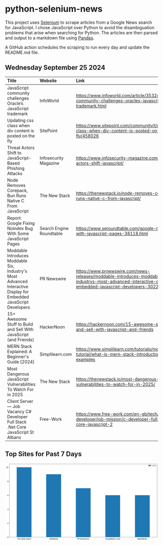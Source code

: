 # python-selenium-news

This project uses [Selenium](https://www.seleniumhq.org/) to scrape articles from a Google News search for JavaScript.
I chose JavaScript over Python to avoid the disambiguation problems that arise when searching for Python.
The articles are then parsed and output to a markdown file using [Pandas](https://pandas.pydata.org/).

A GitHub action schedules the scraping to run every day and update the README.md file.

## Wednesday September 25 2024


| Title                                                                                                             | Website                  | Link                                                                                                                                                                    |
|:------------------------------------------------------------------------------------------------------------------|:-------------------------|:------------------------------------------------------------------------------------------------------------------------------------------------------------------------|
| JavaScript community challenges Oracle’s JavaScript trademark                                                     | InfoWorld                | https://www.infoworld.com/article/3532457/javascript-community-challenges-oracles-javascript-trademark.html                                                             |
| Updating css class when div content is posted on the fly                                                          | SitePoint                | https://www.sitepoint.com/community/t/updating-css-class-when-div-content-is-posted-on-the-fly/458026                                                                   |
| Threat Actors Shift to JavaScript-Based Phishing Attacks                                                          | Infosecurity Magazine    | https://www.infosecurity-magazine.com/news/threat-actors-shift-javascript/                                                                                              |
| Node Removes Corepack, Bun Runs Native C From JavaScript                                                          | The New Stack            | https://thenewstack.io/node-removes-corepack-bun-runs-native-c-from-javascript/                                                                                         |
| Report: Google Fixing Noindex Bug With Some JavaScript Pages                                                      | Search Engine Roundtable | https://www.seroundtable.com/google-noindex-bug-with-javascript-pages-38118.html                                                                                        |
| Moddable Introduces Moddable Six, Industry's Most Advanced Interactive Display for Embedded JavaScript Developers | PR Newswire              | https://www.prnewswire.com/news-releases/moddable-introduces-moddable-six-industrys-most-advanced-interactive-display-for-embedded-javascript-developers-302251478.html |
| 15+ Awesome Stuff to Build and Sell With JavaScript (and Friends)                                                 | HackerNoon               | https://hackernoon.com/15-awesome-stuff-to-build-and-sell-with-javascript-and-friends                                                                                   |
| MERN Stack Explained: A Beginner's Guide [2024]                                                                   | Simplilearn.com          | https://www.simplilearn.com/tutorials/mongodb-tutorial/what-is-mern-stack-introduction-and-examples                                                                     |
| Most Dangerous JavaScript Vulnerabilities To Watch For in 2025                                                    | The New Stack            | https://thenewstack.io/most-dangerous-javascript-vulnerabilities-to-watch-for-in-2025/                                                                                  |
| Client Server — Job Vacancy C# Developer Full Stack .Net Core JavaScript St Albans                                | Free-Work                | https://www.free-work.com/en-gb/tech/front-end-developer/job-mission/c-developer-full-stack-net-core-javascript-2                                                       |
## Top Sites for Past 7 Days

![Graph of Top Sites](https://raw.githubusercontent.com/dan-mba/python-selenium-news/main/last-week.png)
